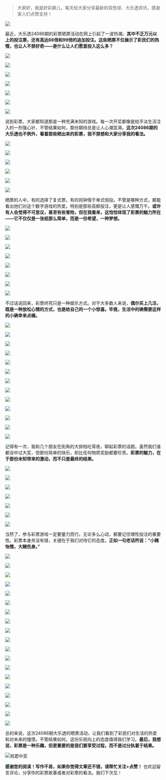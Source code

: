> 大家好，我是好彩颖儿，每天给大家分享最新的双色球、大乐透资讯，感谢家人们点赞支持！

![](https://cdn.jsdelivr.net/gh/wangwenjie1314/PicCDN/2024-7-12/1720763627240-image.png)


最近，大乐透24086期的彩票晒票活动在网上引起了一波热潮。**其中不乏万元以上的投注票，还有高达66倍和99倍的追加投注。这些晒票不仅展示了彩民们的热情，也让人不禁好奇——是什么让人们愿意投入这么多？**


![](https://cdn.jsdelivr.net/gh/wangwenjie1314/PicCDN/2024-7-27/1722063394190-image.png)


![](https://cdn.jsdelivr.net/gh/wangwenjie1314/PicCDN/2024-7-27/1722063414499-image.png)

![](https://cdn.jsdelivr.net/gh/wangwenjie1314/PicCDN/2024-7-27/1722063422119-image.png)

![](https://cdn.jsdelivr.net/gh/wangwenjie1314/PicCDN/2024-7-27/1722063433175-image.png)

![](https://cdn.jsdelivr.net/gh/wangwenjie1314/PicCDN/2024-7-27/1722063448470-image.png)

![](https://cdn.jsdelivr.net/gh/wangwenjie1314/PicCDN/2024-7-27/1722063459631-image.png)

![](https://cdn.jsdelivr.net/gh/wangwenjie1314/PicCDN/2024-7-27/1722063467102-image.png)


说到彩票，大家都知道那是一种充满未知的游戏。每一次开奖都像是给平淡生活注入的一剂强心针，不管结果如何，那份期待总是让人心潮澎湃。**这次24086期的大乐透也不例外，看着那些晒出来的彩票，我不禁想和大家分享我的看法。**


![](https://cdn.jsdelivr.net/gh/wangwenjie1314/PicCDN/2024-7-27/1722063479029-image.png)

![](https://cdn.jsdelivr.net/gh/wangwenjie1314/PicCDN/2024-7-27/1722063490429-image.png)

![](https://cdn.jsdelivr.net/gh/wangwenjie1314/PicCDN/2024-7-27/1722063501793-image.png)

![](https://cdn.jsdelivr.net/gh/wangwenjie1314/PicCDN/2024-7-27/1722063513071-image.png)


![](https://cdn.jsdelivr.net/gh/wangwenjie1314/PicCDN/2024-7-27/1722063526789-image.png)

![](https://cdn.jsdelivr.net/gh/wangwenjie1314/PicCDN/2024-7-27/1722063520563-image.png)

晒票的人中，有的选择了复式票，有的则钟情于单式倍投。不管是哪种方式，都能看出他们对这个数字游戏的热爱。特别是那些高额投注，更是让人感慨万千。**或许有人会觉得不可思议，甚至有些冒险，但在我看来，这恰恰体现了彩票的魅力所在——它不仅仅是一张纸那么简单，而是一份希望，一种梦想。**


![](https://cdn.jsdelivr.net/gh/wangwenjie1314/PicCDN/2024-7-27/1722063544677-image.png)

![](https://cdn.jsdelivr.net/gh/wangwenjie1314/PicCDN/2024-7-27/1722063554451-image.png)


![](https://cdn.jsdelivr.net/gh/wangwenjie1314/PicCDN/2024-7-27/1722063605997-image.png)

![](https://cdn.jsdelivr.net/gh/wangwenjie1314/PicCDN/2024-7-27/1722063598472-image.png)

![](https://cdn.jsdelivr.net/gh/wangwenjie1314/PicCDN/2024-7-27/1722063591406-image.png)

![](https://cdn.jsdelivr.net/gh/wangwenjie1314/PicCDN/2024-7-27/1722063583279-image.png)

![](https://cdn.jsdelivr.net/gh/wangwenjie1314/PicCDN/2024-7-27/1722063574500-image.png)

![](https://cdn.jsdelivr.net/gh/wangwenjie1314/PicCDN/2024-7-27/1722063561797-image.png)

不过话说回来，彩票终究只是一种娱乐方式。对于大多数人来说，**偶尔买上几注，既是一种放松心情的方式，也是给自己的一个小惊喜。毕竟，生活中的确需要这样的小确幸来点缀。**


![](https://cdn.jsdelivr.net/gh/wangwenjie1314/PicCDN/2024-7-27/1722063741405-image.png)

![](https://cdn.jsdelivr.net/gh/wangwenjie1314/PicCDN/2024-7-27/1722063730780-image.png)

![](https://cdn.jsdelivr.net/gh/wangwenjie1314/PicCDN/2024-7-27/1722063722946-image.png)

![](https://cdn.jsdelivr.net/gh/wangwenjie1314/PicCDN/2024-7-27/1722063703647-image.png)

![](https://cdn.jsdelivr.net/gh/wangwenjie1314/PicCDN/2024-7-27/1722063698310-image.png)

![](https://cdn.jsdelivr.net/gh/wangwenjie1314/PicCDN/2024-7-27/1722063691332-image.png)

![](https://cdn.jsdelivr.net/gh/wangwenjie1314/PicCDN/2024-7-27/1722063681342-image.png)

![](https://cdn.jsdelivr.net/gh/wangwenjie1314/PicCDN/2024-7-27/1722063676019-image.png)

![](https://cdn.jsdelivr.net/gh/wangwenjie1314/PicCDN/2024-7-27/1722063670273-image.png)

![](https://cdn.jsdelivr.net/gh/wangwenjie1314/PicCDN/2024-7-27/1722063663001-image.png)

![](https://cdn.jsdelivr.net/gh/wangwenjie1314/PicCDN/2024-7-27/1722063644065-image.png)

![](https://cdn.jsdelivr.net/gh/wangwenjie1314/PicCDN/2024-7-27/1722063623802-image.png)


![](https://cdn.jsdelivr.net/gh/wangwenjie1314/PicCDN/2024-7-27/1722063781024-image.png)



记得有一次，我和几个朋友在街角的大排档吃宵夜，聊起彩票的话题。虽然我们谁都没中过大奖，但那份简单的快乐，却比任何物质奖励都要珍贵。**彩票的魅力，在于那份未知带来的激动，而不只是最终的结果。**


![](https://cdn.jsdelivr.net/gh/wangwenjie1314/PicCDN/2024-7-27/1722063843388-image.png)

![](https://cdn.jsdelivr.net/gh/wangwenjie1314/PicCDN/2024-7-27/1722063836245-image.png)

![](https://cdn.jsdelivr.net/gh/wangwenjie1314/PicCDN/2024-7-27/1722063829943-image.png)

![](https://cdn.jsdelivr.net/gh/wangwenjie1314/PicCDN/2024-7-27/1722063823114-image.png)

![](https://cdn.jsdelivr.net/gh/wangwenjie1314/PicCDN/2024-7-27/1722063812726-image.png)

![](https://cdn.jsdelivr.net/gh/wangwenjie1314/PicCDN/2024-7-27/1722063805606-image.png)

![](https://cdn.jsdelivr.net/gh/wangwenjie1314/PicCDN/2024-7-27/1722063791833-image.png)


当然了，参与彩票游戏一定要量力而行。无论多么心动，都要记住理性投注的重要性。彩票本身并没有错，关键在于我们对待它的态度。**正如一句老话所说：“小赌怡情，大赌伤身。”**

![](https://cdn.jsdelivr.net/gh/wangwenjie1314/PicCDN/2024-7-27/1722063896756-image.png)

![](https://cdn.jsdelivr.net/gh/wangwenjie1314/PicCDN/2024-7-27/1722063887097-image.png)

![](https://cdn.jsdelivr.net/gh/wangwenjie1314/PicCDN/2024-7-27/1722063882160-image.png)

![](https://cdn.jsdelivr.net/gh/wangwenjie1314/PicCDN/2024-7-27/1722063872775-image.png)

![](https://cdn.jsdelivr.net/gh/wangwenjie1314/PicCDN/2024-7-27/1722063863933-image.png)

![](https://cdn.jsdelivr.net/gh/wangwenjie1314/PicCDN/2024-7-27/1722063855845-image.png)



![](https://cdn.jsdelivr.net/gh/wangwenjie1314/PicCDN/2024-7-27/1722064173950-image.png)

![](https://cdn.jsdelivr.net/gh/wangwenjie1314/PicCDN/2024-7-27/1722064122020-image.png)

![](https://cdn.jsdelivr.net/gh/wangwenjie1314/PicCDN/2024-7-27/1722064103628-image.png)

![](https://cdn.jsdelivr.net/gh/wangwenjie1314/PicCDN/2024-7-27/1722064094967-image.png)

![](https://cdn.jsdelivr.net/gh/wangwenjie1314/PicCDN/2024-7-27/1722064087304-image.png)

![](https://cdn.jsdelivr.net/gh/wangwenjie1314/PicCDN/2024-7-27/1722064017285-image.png)

![](https://cdn.jsdelivr.net/gh/wangwenjie1314/PicCDN/2024-7-27/1722063995513-image.png)

![](https://cdn.jsdelivr.net/gh/wangwenjie1314/PicCDN/2024-7-27/1722063987524-image.png)

![](https://cdn.jsdelivr.net/gh/wangwenjie1314/PicCDN/2024-7-27/1722063978064-image.png)

![](https://cdn.jsdelivr.net/gh/wangwenjie1314/PicCDN/2024-7-27/1722063950766-image.png)

![](https://cdn.jsdelivr.net/gh/wangwenjie1314/PicCDN/2024-7-27/1722063936721-image.png)

![](https://cdn.jsdelivr.net/gh/wangwenjie1314/PicCDN/2024-7-27/1722063929571-image.png)

![](https://cdn.jsdelivr.net/gh/wangwenjie1314/PicCDN/2024-7-27/1722063915490-image.png)


总的来说，这次24086期大乐透的晒票活动，让我们看到了彩民们对生活的热爱和对未来的憧憬。不管结果如何，这份乐观向上的态度值得我们学习。**最后，我想说，彩票是一种乐趣，但更重要的是我们要享受过程，而不是过分执着于结果。**


![祝君中奖](https://cdn.jsdelivr.net/gh/wangwenjie1314/PicCDN/2024-7-22/1721634929554-image.png)


**感谢您的阅读！写作不易，如果你觉得文章还不错，请帮忙关注+点赞！** 也欢迎留言评论，分享你的彩票故事或者对彩票的看法。我们下次见！
